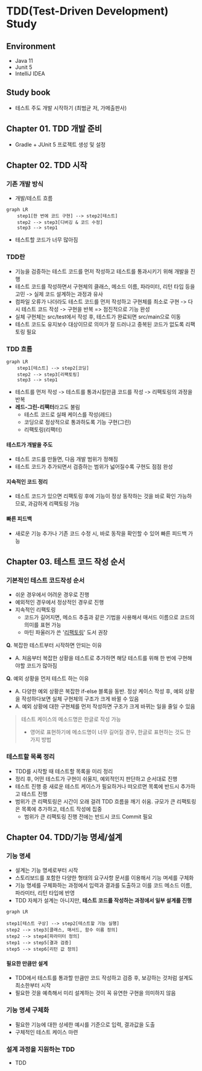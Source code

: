 # TDD(Test-Driven Development) Study
## Environment
* Java 11
* Junit 5
* IntelliJ IDEA

## Study book
* 테스트 주도 개발 시작하기 (최범균 저, 가메출판사)

## Chapter 01. TDD 개발 준비
* Gradle + JUnit 5 프로젝트 생성 및 설정

## Chapter 02. TDD 시작
### 기존 개발 방식
* 개발/테스트 흐름

```mermaid
graph LR
    step1[한 번에 코드 구현] --> step2[테스트]
    step2 --> step3[디버깅 & 코드 수정]
    step3 --> step1
```
* 테스트할 코드가 너무 많아짐

### TDD란
* 기능을 검증하는 테스트 코드를 먼저 작성하고 테스트를 통과시키기 위해 개발을 진행
* 테스트 코드를 작성하면서 구현체의 클래스, 메소드 이름, 파라미터, 리턴 타입 등을고민 -> 실제 코드 설계하는 과정과 유사
* 컴파일 오류가 나더라도 테스트 코드를 먼저 작성하고 구현체를 최소로 구현 -> 다시 테스트 코드 작성 -> 구현을 반복 => 점진적으로 기능 완성
* 실체 구현체는 src/test에서 작성 후, 테스트가 완료되면 src/main으로 이동
* 테스트 코드도 유지보수 대상이므로 의미가 잘 드러나고 중복된 코드가 없도록 리팩토링 필요

### TDD 흐름

```mermaid
graph LR
    step1[테스트] --> step2[코딩]
    step2 --> step3[리팩토링]
    step3 --> step1
```

* 테스트를 먼저 작성 -> 테스트를 통과시킬만큼 코드를 작성 -> 리팩토링의 과정을 반복
* **레드-그린-리팩터**라고도 불림
  * 테스트 코드로 실패 케이스를 작성(레드)
  * 코딩으로 정상적으로 통과하도록 기능 구현(그린)
  * 리팩토링(리팩터)

#### 테스트가 개발을 주도
* 테스트 코드를 만들면, 다음 개발 범위가 정해짐
* 테스트 코드가 추가되면서 검증하는 범위가 넓어질수록 구현도 점점 완성

#### 지속적인 코드 정리
* 테스트 코드가 있으면 리팩토링 후에 기능이 정상 동작하는 것을 바로 확인 가능하므로, 과감하게 리팩토링 가능

#### 빠른 피드백
* 새로운 기능 추가나 기존 코드 수정 시, 바로 동작을 확인할 수 있어 빠른 피드백 가능

## Chapter 03. 테스트 코드 작성 순서
### 기본적인 테스트 코드작성 순서
* 쉬운 경우에서 어려운 경우로 진행
* 예외적인 경우에서 정상적인 경우로 진행
* 지속적인 리팩토링
  * 코드가 길어지면, 메소드 추출과 같은 기법을 사용해서 매서드 이름으로 코드의 의미를 표현 가능
  * 마틴 파울러가 쓴 '[리팩토링](http://www.kyobobook.co.kr/product/detailViewKor.laf?ejkGb=KOR&mallGb=KOR&barcode=9791162242742&orderClick=LAG&Kc=)' 도서 권장

**Q.** 복잡한 테스트부터 시작하면 안되는 이유<br/>
* A. 처음부터 복잡한 상황을 테스트로 추가하면 해당 테스트를 위해 한 번에 구현해야할 코드가 많아짐

**Q.** 예외 상황을 먼저 테스트 하는 이유 
* A. 다양한 예외 상황은 복잡한 if-else 블록을 동반. 정상 케이스 작성 후, 예외 상황을 작성하다보면 실체 구현체의 구조가 크게 바뀔 수 있음
* A. 예외 상황에 대한 구현체를 먼저 작성하면 구조가 크게 바뀌는 일을 줄일 수 있음


> 테스트 케이스의 메소드명은 한글로 작성 가능
>  * 영어로 표현하기에 메소드명이 너무 길어질 경우, 한글로 표현하는 것도 한 가지 방법

### 테스트할 목록 정리
* TDD를 시작할 때 테스트할 목록을 미리 정리
* 정리 후, 어떤 테스트가 구현이 쉬울지, 예외적인지 판단하고 순서대로 진행
* 테스트 진행 중 새로운 테스트 케이스가 필요하거나 떠오르면 목록에 반드시 추가하고 테스트 진행
* 범위가 큰 리팩토링은 시간이 오래 걸려 TDD 흐름을 깨기 쉬움. 규모가 큰 리팩토링은 목록에 추가하고, 테스트 작성에 집중
  * 범위가 큰 리팩토링 진행 전에는 반드시 코드 Commit 필요
  
## Chapter 04. TDD/기능 명세/설계
### 기능 명세
* 설계는 기능 명세로부터 시작
* 스토리보드를 포함한 다양한 형태의 요구사항 문서를 이용해서 기능 며세를 구체화
* 기능 명세를 구체화하는 과정에서 입력과 결과를 도출하고 이를 코드 메소드 이름, 파라미터, 리턴 타입에 반영
* TDD 자체가 설계는 아니지만, **테스트 코드를 작성하는 과정에서 일부 설계를 진행**

```mermaid
graph LR

step1[테스트 구상] --> step2[테스트할 기능 실행]
step2 --> step3[클래스, 매서드, 함수 이름 정의]
step2 --> step4[파라미터 정의]
step1 --> step5[결과 검증]
step5 --> step6[리턴 값 정의]
```

#### 필요한 만큼만 설계
* TDD에서 테스트를 통과할 만큼만 코드 작성하고 검증 후, 보강하는 것처럼 설계도 최소한부터 시작
* 필요한 것을 예측해서 미리 설계하는 것이 꼭 유연한 구현을 의미하지 않음

### 기능 명세 구체화
* 필요한 기능에 대한 상세한 예시를 기준으로 입력, 결과값을 도출
* 구체적인 테스트 케이스 마련

### 설계 과정을 지원하는 TDD
* TDD 